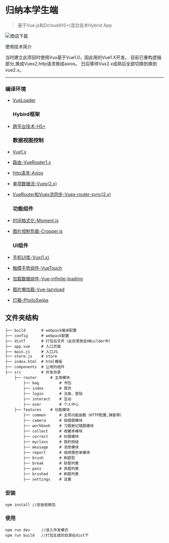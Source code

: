 ﻿# 归纳本学生端

> 基于Vue.js和Dcloud(H5+)混合技术Hybrid App 


![商店下载](http://okkula0y9.bkt.clouddn.com/student.png)

使用技术简介

当时建立此项目时使用Vux基于Vue1.0，因此用的Vue1.X开发。
目前已重构逻辑部分,换成Vuex2,http请求换成axios。
日后等待Vux2.x成熟后全部切换到换到vue2.x。

------------

### 编译环境

-	[VueLoader](http://vue-loader.vuejs.org/en/index.html)

	### Hybird框架

-	[跨平台技术-H5+](http://www.dcloud.io/runtime.html)

	### 数据视图控制

-	[Vue1.x](http://cn.vuejs.org/guide/)

-	[路由-VueRouter1.x](http://router.vuejs.org/zh-cn/index.html)

-	[http请求-Axios](https://github.com/mzabriskie/axios)

-	[单项数据流-Vuex(2.x)](http://vuex.vuejs.org/zh-cn/index.html)

-	[VueRouter和Vuex流同步-Vuex-router-sync(2.x)](https://github.com/vuejs/vuex-router-sync)

	### 功能组件

-	[时间格式化-Moment.js](http://momentjs.cn/)

-	[图片控制剪裁-Cropper.js](https://fengyuanchen.github.io/cropperjs/)

	### UI组件

-	[手机UI库-Vux(1.x)](https://vuxjs.gitbooks.io/vux/content/about/component-standard.html)

-	[触摸手势组件-VueTouch](https://github.com/vuejs/vue-touch)

-	[加载数据组件-Vue-infinite-loading](https://peachscript.github.io/vue-infinite-loading/#!/slots)

-	[图片懒加载-Vue-lazyload](https://github.com/hilongjw/vue-lazyload)

-	[灯箱-PhotoSwipe](https://github.com/dimsemenov/PhotoSwipe)

文件夹结构
----------

```
├── build       # webpack编译配置
├── config      # webpack配置
├── distT       # 打包后文件（此目录放在HBuilder中）
├── app.vue     # 入口页面
├── main.js     # 入口JS
├── store.js    # store
├── index.html  # html模版
├── components  # 公用的组件
├── src         # 开发目录
    ├── router      # 主体模块
        ├── bag         # 书包
        ├── index       # 首页
        ├── login       # 注册、登陆
        ├── interact    # 互动
        ├── user        # 个人中心
    ├── features    # 功能模块
        ├── common      # 全局功能函数（HTTP配置,弹窗等）
        ├── camera      # 拍错题模块
        ├── workbook    # 习题册记错题模块
        ├── collect     # 收藏本模块
        ├── correct     # 纠错模块
        ├── myclass     # 我的班级
        ├── message     # 消息模块
        ├── report      # 成绩报告单模块
        ├── brush       # 刷题型
        ├── break       # 斩题列表
        ├── pass        # 弃题列表
        ├── brushed     # 刷题列表
        ├── settings    # 设置
```

### 安装

```
npm install //安装依赖包
```

### 使用

```
npm run dev     //进入开发模式
npm run build   //打包生成的目录在dist下
```
